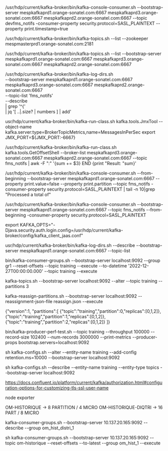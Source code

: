 /usr/hdp/current/kafka-broker/bin/kafka-console-consumer.sh --bootstrap-server mespkafkaprd1.orange-sonatel.com:6667 mespkafkaprd3.orange-sonatel.com:6667 mespkafkaprd2.orange-sonatel.com:6667 --topic devfms_notifs   -consumer-property security.protocol=SASL_PLAINTEXT --property print.timestamp=true

/usr/hdp/current/kafka-broker/bin/kafka-topics.sh --list --zookeeper mespmasterprd1.orange-sonatel.com:2181

/usr/hdp/current/kafka-broker/bin/kafka-topics.sh --list --bootstrap-server mespkafkaprd1.orange-sonatel.com:6667 mespkafkaprd3.orange-sonatel.com:6667 mespkafkaprd2.orange-sonatel.com:6667


/usr/hdp/current/kafka-broker/bin/kafka-log-dirs.sh \
    --bootstrap-server mespkafkaprd1.orange-sonatel.com:6667 mespkafkaprd3.orange-sonatel.com:6667 mespkafkaprd2.orange-sonatel.com:6667 \
    --topic-list 'fms_notifs' \
    --describe \
  | grep '^{' \
  | jq '[ ..|.size? | numbers ] | add'

  usr/hdp/current/kafka-broker/bin/kafka-run-class.sh kafka.tools.JmxTool  --object-name kafka.server:type=BrokerTopicMetrics,name=MessagesInPerSec
  export JMX_PORT=${JMX_PORT:-6667}

  /usr/hdp/current/kafka-broker/bin/kafka-run-class.sh kafka.tools.GetOffsetShell  --broker-list mespkafkaprd3.orange-sonatel.com:6667 mespkafkaprd2.orange-sonatel.com:6667 --topic fms_notifs   | awk -F  ":" '{sum += $3} END {print "Result: "sum}'

  /usr/hdp/current/kafka-broker/bin/kafka-console-consumer.sh  --from-beginning  --bootstrap-server mespkafkaprd1.orange-sonatel.com:6667  --property print.value=false --property print.partition  --topic fms_notifs -consumer-property security.protocol=SASL_PLAINTEXT | tail -n 10|grep "Processed a total of" 

  /usr/hdp/current/kafka-broker/bin/kafka-console-consumer.sh --bootstrap-server mespkafkaprd1.orange-sonatel.com:6667 --topic fms_notifs --from-beginning  -consumer-property security.protocol=SASL_PLAINTEXT

  export KAFKA_OPTS="-Djava.security.auth.login.config=/usr/hdp/current/kafka-broker/config/kafka_client_jaas.conf"

  usr/hdp/current/kafka-broker/bin/kafka-log-dirs.sh --describe --bootstrap-server mespkafkaprd1.orange-sonatel.com:6667 --topic-list

  bin/kafka-consumer-groups.sh --bootstrap-server localhost:9092 --group gr1 --reset-offsets --topic training --execute
  --to-datetime '2022-12-27T00:00:00.000' --topic training --execute

  kafka-topics.sh --bootstrap-server localhost:9092 --alter --topic training --partitions 3

  kafka-reassign-partitions.sh --bootstrap-server localhost:9092 --reassignment-json-file reassign.json --execute

{"version":1,
"partitions":[
    {"topic":"training","partition":0,"replicas":[0,1,2]},
    {"topic":"training","partition":1,"replicas":[0,1,2]},
    {"topic":"training","partition":2,"replicas":[0,1,2]}
]}

bin/kafka-producer-perf-test.sh --topic training --throughput 100000 --record-size 102400 --num-records 3000000 --print-metrics --producer-props bootstrap.servers=localhost:9092


sh kafka-configs.sh --alter --entity-name training --add-config retention.ms=10000 --bootstrap-server localhost:9092

sh kafka-configs.sh --describe --entity-name training --entity-type topics --bootstrap-server localhost:9092

https://docs.confluent.io/platform/current/kafka/authorization.html#configuration-options-for-customizing-tls-ssl-user-name


node exporter


OM-HISTORIQUE -> 8 PARTITION / 4 MICRO
OM-HISTORIQUE-DIQTRI -> 16 PART / 8 MICRO

kafka-consumer-groups.sh --bootstrap-server 10.137.20.165:9092 --describe --group om_hist_distri_1

sh kafka-consumer-groups.sh --bootstrap-server 10.137.20.165:9092 --topic om-historique --reset-offsets --to-latest --group om_hist_1 --execute
